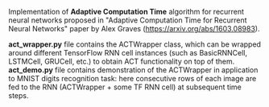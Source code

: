 Implementation of **Adaptive Computation Time** algorithm for recurrent neural networks proposed in "Adaptive Computation Time for Recurrent Neural Networks" paper by Alex Graves (https://arxiv.org/abs/1603.08983).

**act_wrapper.py** file contains the ACTWrapper class, which can be wrapped around different TensorFlow RNN cell instances (such as BasicRNNCell, LSTMCell, GRUCell, etc.) to obtain ACT functionality on top of them. **act_demo.py** file contains demonstration of the ACTWrapper in application to MNIST digits recognition task: here consecutive rows of each image are fed to the RNN (ACTWrapper + some TF RNN cell) at subsequent time steps.
